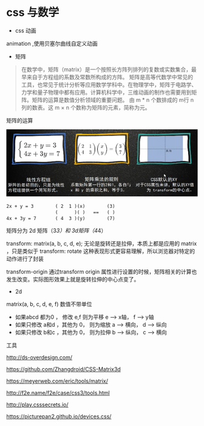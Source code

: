# css 与数学

- css 动画  

animation ,使用贝塞尔曲线自定义动画

- 矩阵

> 在数学中，矩阵（matrix）是一个按照长方阵列排列的复数或实数集合，最早来自于方程组的系数及常数所构成的方阵。
矩阵是高等代数学中常见的工具，也常见于统计分析等应用数学学科中。在物理学中，矩阵于电路学、力学和量子物理中都有应用。计算机科学中，三维动画的制作也需要用到矩阵。矩阵的运算是数值分析领域的重要问题。 由 m * n 个数排成的 m行 n列的数表。这 m × n 个数称为矩阵的元素，简称为元。 

矩阵的运算

![矩阵运算](../imgs/matrix.png)

```
2x + y = 3        ( 2  1 )(x)        (3)
                  (      )( )   ==   ( )
4x + 3y = 7       ( 4  3 )(y)        (7)

```

矩阵分为 2d 矩阵（3*3）和 3d矩阵（4*4）

transform: matrix(a, b, c, d, e);
无论是旋转还是拉伸，本质上都是应用的 matrix ，只是类似于 transform: rotate 这种表现形式更容易理解，所以浏览器对特定的动作进行了封装

transform-origin
通过transform origin 属性进行设置的时候，矩阵相关的计算也发生改变。实际图形效果上就是旋转拉伸的中心点变了。 

- 2d

matrix(a, b, c, d, e, f)  数值不带单位

- 如果abcd 都为0 ， 修改 e,f 则为平移  e --> x轴， f --> y轴
- 如果只修改 a和d ，其他为 0， 则为缩放  a --> 横向， d --> 纵向
- 如果只修改 b和c ，其他为 0， 则为拉伸  b --> 纵向， c --> 横向



工具

http://ds-overdesign.com/

https://github.com/Zhangdroid/CSS-Matrix3d

https://meyerweb.com/eric/tools/matrix/

http://f2e.name/f2e/case/css3/tools.html

http://play.csssecrets.io/

https://picturepan2.github.io/devices.css/